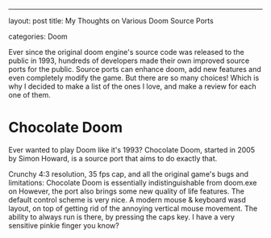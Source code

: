 ---
layout: post
title: My Thoughts on Various Doom Source Ports

categories: Doom

Ever since the original doom engine's source code was released to the public in 1993, hundreds of developers made their own improved source ports for the public. Source ports can enhance doom, add new features and even completely modify the game. But there are so many choices! Which is why I decided to make a list of the ones I love, and make a review for each one of them.

# Chocolate Doom
   Ever wanted to play Doom like it's 1993? Chocolate Doom, started in 2005 by Simon Howard, is a source port that aims to do exactly that.

Crunchy 4:3 resolution, 35 fps cap, and all the original game's bugs and limitations: Chocolate Doom is essentially indistinguishable from doom.exe on However, the port also brings some new quality of life features. The default control scheme is very nice. A modern mouse & keyboard wasd layout, on top of getting rid of the annoying vertical mouse movement. The ability to always run is there, by pressing the caps key. I have a very sensitive pinkie finger you know?
<!--stackedit_data:
eyJoaXN0b3J5IjpbMTcwNDM5ODMyMCwxNjQ1NTQ3NTczLDg1Nj
E5MzA4MiwtMTI0NjMzMzM2MywxNzI3NTY0Mzg5LC0zOTYwMzcw
MjQsODczNjkwMjM4LC0xNDE5OTczNTAyLDIwNTcxOTU2MCwtOT
I3OTI4NjgyLDE5NTE2NTM0ODIsOTU0NDQwOTcwXX0=
-->